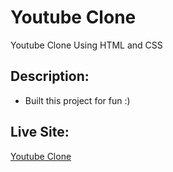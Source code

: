 # Youtube Clone

Youtube Clone Using HTML and CSS

## Description:

- Built this project for fun :)

## Live Site:

[Youtube Clone](https://abdeladimch.github.io/youtube-clone/)
